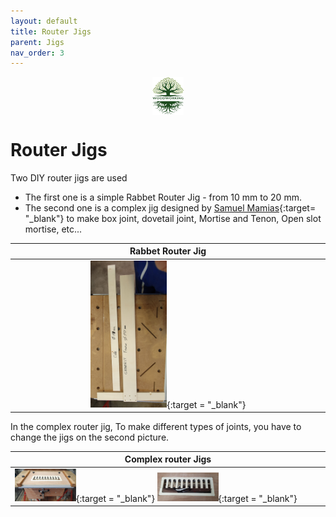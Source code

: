 ```yaml
---
layout: default
title: Router Jigs
parent: Jigs
nav_order: 3
---
```

<center>
<img src="../media/Lignarius.png" width="10%" height="10%" align="middle"/>
</center>

# Router Jigs

Two DIY router jigs are used
* The first one is a simple Rabbet Router Jig - from 10 mm to 20 mm. 
* The second one is a complex jig designed by [Samuel Mamias](https://www.samuelmamias.com/){:target= "_blank"} 
   to make box joint, dovetail joint, Mortise and Tenon, Open slot mortise, etc... 

 

|                                                                Rabbet Router Jig                                                                 |
|:------------------------------------------------------------------------------------------------------------------------------------------------:|
| [<img alt="image" height="25%" src="/media/Router_Jigs.jpg" width="25%"/>](https://garlatti.github.io/media/Router_Jigs.jpg){:target = "_blank"} |
 
In the complex router jig, To make different types of joints, you have to change the jigs on the second picture. 

| Complex router Jigs                                                                                                                                                                                                                                                                                        |
|------------------------------------------------------------------------------------------------------------------------------------------------------------------------------------------------------------------------------------------------------------------------------------------------------------|
| [<img alt="image" height="20%" src="/media/Router_Jigs_1.jpg" width="20%"/>](https://garlatti.github.io/media/Router_Jigs_1.jpg){:target = "_blank"}  [<img alt="image" height="20%" src="/media/Router_Jigs_2.jpg" width="20%"/>](https://garlatti.github.io/media/Router_Jigs_2.jpg){:target = "_blank"} |
